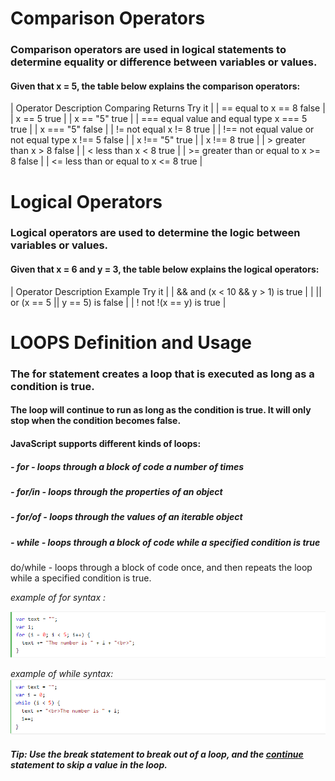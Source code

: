 # Comparison Operators

### Comparison operators are used in logical statements to determine equality or difference between variables or values.

#### Given that x = 5, the table below explains the comparison operators:

| Operator	Description	Comparing	Returns	Try it              |
| ==	equal to	x == 8	false	                            |
| x == 5	true	                                            |
| x == "5"	true	                                            |
| ===	equal value and equal type	x === 5	true	            |
| x === "5"	false	                                            |
| !=	not equal	x != 8	true	                            |
| !==	not equal value or not equal type	x !== 5	false	    |
| x !== "5"	true	                                            |
| x !== 8	true	                                            |
| >	greater than	x > 8	false	                            |
| <	less than	x < 8	true	                                |
| >=	greater than or equal to	x >= 8	false	            |
| <=	less than or equal to	x <= 8	true                    |


# Logical Operators

### Logical operators are used to determine the logic between variables or values.

#### Given that x = 6 and y = 3, the table below explains the logical operators:


| Operator	Description	Example	Try it  |
| &&	and	(x < 10 && y > 1) is true	|
| ||	or	(x == 5 || y == 5) is false	| 
| !	not	!(x == y) is true               |

# LOOPS Definition and Usage

### The for statement creates a loop that is executed as long as a condition is true.

#### The loop will continue to run as long as the condition is true. It will only stop when the condition becomes false.

#### JavaScript supports different kinds of loops:

##### - for - loops through a block of code a number of times
##### - for/in - loops through the properties of an object
##### - for/of - loops through the values of an iterable object
##### - while - loops through a block of code while a specified condition is true
do/while - loops through a block of code once, and then repeats the loop while a specified condition is true.

*example of for syntax :*

![for](for.PNG)

*example of while syntax:*
![while](while.PNG)

##### **Tip: Use the break statement to break out of a loop, and the [continue](https://www.w3schools.com/jsref/jsref_continue.asp) statement to skip a value in the loop.**